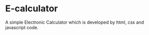 # E-calculator
 A simple Electronic Calculator which is developed by html, css and javascript code.
